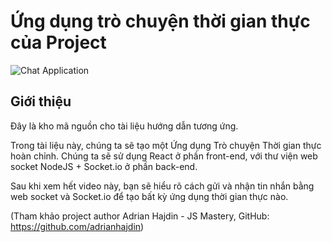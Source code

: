 # Ứng dụng trò chuyện thời gian thực của Project 

![Chat Application](https://i.ytimg.com/vi/ZwFA3YMfkoc/maxresdefault.jpg)

## Giới thiệu
Đây là kho mã nguồn cho tài liệu hướng dẫn tương ứng.

Trong tài liệu này, chúng ta sẽ tạo một Ứng dụng Trò chuyện Thời gian thực hoàn chỉnh. Chúng ta sẽ sử dụng React ở phần front-end, với thư viện web socket NodeJS + Socket.io ở phần back-end.

Sau khi xem hết video này, bạn sẽ hiểu rõ cách gửi và nhận tin nhắn bằng web socket và Socket.io để tạo bất kỳ ứng dụng thời gian thực nào.

(Tham khảo project author Adrian Hajdin - JS Mastery, GitHub: https://github.com/adrianhajdin)

